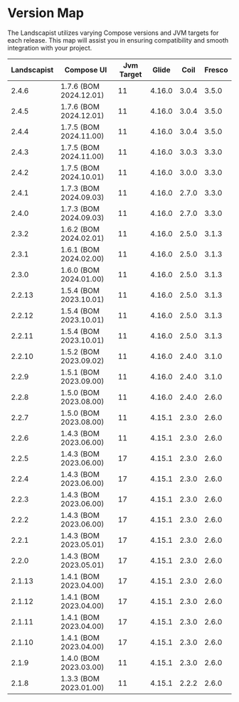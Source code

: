 # Version Map

The Landscapist utilizes varying Compose versions and JVM targets for each release. This map will assist you in ensuring compatibility and smooth integration with your project.


| Landscapist | Compose UI             | Jvm Target | Glide  | Coil  | Fresco |
|-------------|------------------------|------------|--------|-------|--------|
| 2.4.6       | 1.7.6 (BOM 2024.12.01) | 11         | 4.16.0 | 3.0.4 | 3.5.0  |
| 2.4.5       | 1.7.6 (BOM 2024.12.01) | 11         | 4.16.0 | 3.0.4 | 3.5.0  |
| 2.4.4       | 1.7.5 (BOM 2024.11.00) | 11         | 4.16.0 | 3.0.4 | 3.5.0  |
| 2.4.3       | 1.7.5 (BOM 2024.11.00) | 11         | 4.16.0 | 3.0.3 | 3.3.0  |
| 2.4.2       | 1.7.5 (BOM 2024.10.01) | 11         | 4.16.0 | 3.0.0 | 3.3.0  |
| 2.4.1       | 1.7.3 (BOM 2024.09.03) | 11         | 4.16.0 | 2.7.0 | 3.3.0  |
| 2.4.0       | 1.7.3 (BOM 2024.09.03) | 11         | 4.16.0 | 2.7.0 | 3.3.0  |
| 2.3.2       | 1.6.2 (BOM 2024.02.01) | 11         | 4.16.0 | 2.5.0 | 3.1.3  |
| 2.3.1       | 1.6.1 (BOM 2024.02.00) | 11         | 4.16.0 | 2.5.0 | 3.1.3  |
| 2.3.0       | 1.6.0 (BOM 2024.01.00) | 11         | 4.16.0 | 2.5.0 | 3.1.3  |
| 2.2.13      | 1.5.4 (BOM 2023.10.01) | 11         | 4.16.0 | 2.5.0 | 3.1.3  |
| 2.2.12      | 1.5.4 (BOM 2023.10.01) | 11         | 4.16.0 | 2.5.0 | 3.1.3  |
| 2.2.11      | 1.5.4 (BOM 2023.10.01) | 11         | 4.16.0 | 2.5.0 | 3.1.3  |
| 2.2.10      | 1.5.2 (BOM 2023.09.02) | 11         | 4.16.0 | 2.4.0 | 3.1.0  |
| 2.2.9       | 1.5.1 (BOM 2023.09.00) | 11         | 4.16.0 | 2.4.0 | 3.1.0  |
| 2.2.8       | 1.5.0 (BOM 2023.08.00) | 11         | 4.16.0 | 2.4.0 | 2.6.0  |
| 2.2.7       | 1.5.0 (BOM 2023.08.00) | 11         | 4.15.1 | 2.3.0 | 2.6.0  |
| 2.2.6       | 1.4.3 (BOM 2023.06.00) | 11         | 4.15.1 | 2.3.0 | 2.6.0  |
| 2.2.5       | 1.4.3 (BOM 2023.06.00) | 17         | 4.15.1 | 2.3.0 | 2.6.0  |
| 2.2.4       | 1.4.3 (BOM 2023.06.00) | 17         | 4.15.1 | 2.3.0 | 2.6.0  |
| 2.2.3       | 1.4.3 (BOM 2023.06.00) | 17         | 4.15.1 | 2.3.0 | 2.6.0  |
| 2.2.2       | 1.4.3 (BOM 2023.06.00) | 17         | 4.15.1 | 2.3.0 | 2.6.0  |
| 2.2.1       | 1.4.3 (BOM 2023.05.01) | 17         | 4.15.1 | 2.3.0 | 2.6.0  |
| 2.2.0       | 1.4.3 (BOM 2023.05.01) | 17         | 4.15.1 | 2.3.0 | 2.6.0  |
| 2.1.13      | 1.4.1 (BOM 2023.04.00) | 17         | 4.15.1 | 2.3.0 | 2.6.0  |
| 2.1.12      | 1.4.1 (BOM 2023.04.00) | 17         | 4.15.1 | 2.3.0 | 2.6.0  |
| 2.1.11      | 1.4.1 (BOM 2023.04.00) | 17         | 4.15.1 | 2.3.0 | 2.6.0  |
| 2.1.10      | 1.4.1 (BOM 2023.04.00) | 17         | 4.15.1 | 2.3.0 | 2.6.0  |
| 2.1.9       | 1.4.0 (BOM 2023.03.00) | 11         | 4.15.1 | 2.3.0 | 2.6.0  |
| 2.1.8       | 1.3.3 (BOM 2023.01.00) | 11         | 4.15.1 | 2.2.2 | 2.6.0  |